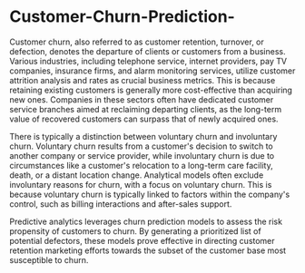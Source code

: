 # Customer-Churn-Prediction-
Customer churn, also referred to as customer retention, turnover, or defection, denotes the departure of clients or customers from a business. Various industries, including telephone service, internet providers, pay TV companies, insurance firms, and alarm monitoring services, utilize customer attrition analysis and rates as crucial business metrics. This is because retaining existing customers is generally more cost-effective than acquiring new ones. Companies in these sectors often have dedicated customer service branches aimed at reclaiming departing clients, as the long-term value of recovered customers can surpass that of newly acquired ones.

There is typically a distinction between voluntary churn and involuntary churn. Voluntary churn results from a customer's decision to switch to another company or service provider, while involuntary churn is due to circumstances like a customer's relocation to a long-term care facility, death, or a distant location change. Analytical models often exclude involuntary reasons for churn, with a focus on voluntary churn. This is because voluntary churn is typically linked to factors within the company's control, such as billing interactions and after-sales support.

Predictive analytics leverages churn prediction models to assess the risk propensity of customers to churn. By generating a prioritized list of potential defectors, these models prove effective in directing customer retention marketing efforts towards the subset of the customer base most susceptible to churn.
